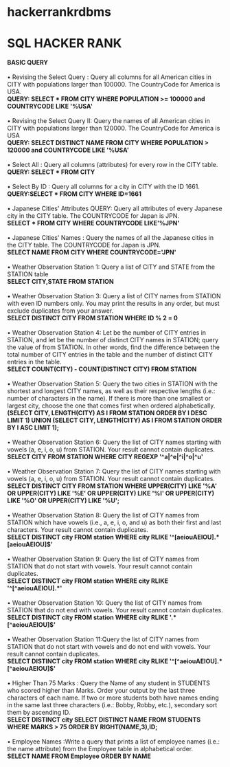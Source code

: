 # hackerrankrdbms

<h1>  SQL HACKER RANK </h1>
<table>
<tr>
<b> BASIC QUERY</b> <br> <br>
</tr>
<tr>
•	Revising the Select Query : Query all columns for all American cities in CITY with populations larger than 100000. The CountryCode for America is USA. 
   <br> 
   <b> QUERY:  SELECT * FROM CITY WHERE POPULATION >= 100000 and COUNTRYCODE LIKE '%USA' </b>  <br>
  <br> 
</tr>
<tr>
•	Revising the Select Query II: Query the names of all American cities in CITY with populations larger than 120000. The CountryCode for America is USA <br> 
 <b> QUERY: SELECT DISTINCT NAME FROM CITY WHERE POPULATION > 120000 and COUNTRYCODE LIKE '%USA' </b>   <br>
 <br>
</tr>
<tr>
•	Select All : Query all columns (attributes) for every row in the CITY table.  <br>
<b> QUERY: SELECT * FROM CITY </b>  <br> 
<br>
</tr>
<tr>
•	Select By ID : Query all columns for a city in CITY with the ID 1661.  <br>
<b>QUERY:SELECT * FROM CITY WHERE ID=1661 </b>  <br>
<br>
</tr>
<tr>
• Japanese Cities' Attributes QUERY: Query all attributes of every Japanese city in the CITY table. The COUNTRYCODE for Japan is JPN.  <br>
<b> SELECT * FROM CITY WHERE COUNTRYCODE LIKE'%JPN'  </b> <br>
<br>
</tr>
<tr>
• Japanese Cities' Names : Query the names of all the Japanese cities in the CITY table. The COUNTRYCODE for Japan is JPN. <br>
<b> SELECT NAME FROM CITY WHERE COUNTRYCODE='JPN'  </b> <br>
<br>
</tr>
<tr>
• Weather Observation Station 1: Query a list of CITY and STATE from the STATION table <br>
<b> SELECT CITY,STATE FROM STATION  </b> <br>
<br>
</tr> 
<tr>
• Weather Observation Station 3: Query a list of CITY names from STATION with even ID numbers only. You may print the results in any order, but must exclude duplicates from your answer.  <br>
<b> SELECT DISTINCT CITY FROM STATION  WHERE ID % 2 = 0  </b> <br>
<br>
</tr> 
<tr>
• Weather Observation Station 4: Let  be the number of CITY entries in STATION, and let  be the number of distinct CITY names in STATION; query the value of  from STATION. In other words, find the difference between the total number of CITY entries in the table and the number of distinct CITY entries in the table.   <br>
<b> SELECT COUNT(CITY) - COUNT(DISTINCT CITY) FROM STATION  </b> <br>
<br>
</tr> 
<tr>
• Weather Observation Station 5: Query the two cities in STATION with the shortest and longest CITY names, as well as their respective lengths (i.e.: number of characters in the name). If there is more than one smallest or largest city, choose the one that comes first when ordered alphabetically.  <br>
<b>  (SELECT CITY, LENGTH(CITY) AS l FROM STATION ORDER BY l DESC LIMIT 1) UNION (SELECT CITY, LENGTH(CITY) AS l FROM STATION ORDER BY l ASC LIMIT 1);  </b> <br>
<br>
</tr> 
<tr>
• Weather Observation Station 6: Query the list of CITY names starting with vowels (a, e, i, o, u) from STATION. Your result cannot contain duplicates.  <br>
<b>  SELECT CITY FROM STATION WHERE CITY REGEXP '^a|^e|^i|^o|^u'  </b> <br>
<br>
</tr> 
<tr>
• Weather Observation Station 7: Query the list of CITY names starting with vowels (a, e, i, o, u) from STATION. Your result cannot contain duplicates.  <br>
<b>  SELECT DISTINCT CITY 
FROM   STATION 
WHERE  UPPER(CITY) LIKE '%A' 
   OR  UPPER(CITY) LIKE '%E' 
   OR  UPPER(CITY) LIKE '%I' 
   OR  UPPER(CITY) LIKE '%O' 
   OR  UPPER(CITY) LIKE '%U';  </b> <br>
<br>
</tr> 
<tr>
• Weather Observation Station 8: Query the list of CITY names from STATION which have vowels (i.e., a, e, i, o, and u) as both their first and last characters. Your result cannot contain duplicates.  <br>
<b> SELECT DISTINCT city
FROM   station
WHERE  city RLIKE '^[aeiouAEIOU].*[aeiouAEIOU]$'  </b> <br>
<br>
</tr> 
<tr>
• Weather Observation Station 9: Query the list of CITY names from STATION that do not start with vowels. Your result cannot contain duplicates. <br>
<b> SELECT DISTINCT city
FROM   station
WHERE  city RLIKE '^[^aeiouAEIOU].*'  </b> <br>
<br>
</tr> 
<tr>
• Weather Observation Station 10: Query the list of CITY names from STATION that do not end with vowels. Your result cannot contain duplicates. <br>
<b> SELECT DISTINCT city FROM station WHERE city RLIKE '.*[^aeiouAEIOU]$'  </b> <br>
<br>
</tr> 
<tr>
• Weather Observation Station 11:Query the list of CITY names from STATION that do not start with vowels and do not end with vowels. Your result cannot contain duplicates.  <br>
<b> SELECT DISTINCT city
FROM   station
WHERE  city RLIKE '^[^aeiouAEIOU].*[^aeiouAEIOU]$'  </b> <br>
<br>
</tr> 
<tr>
•  Higher Than 75 Marks : Query the Name of any student in STUDENTS who scored higher than  Marks. Order your output by the last three characters of each name. If two or more students both have names ending in the same last three characters (i.e.: Bobby, Robby, etc.), secondary sort them by ascending ID.  <br>
<b> SELECT DISTINCT city
 SELECT DISTINCT NAME FROM  STUDENTS  WHERE MARKS > 75 ORDER BY RIGHT(NAME,3),ID; </b> <br>
<br>
</tr> 
<tr>
•  Employee Names :Write a query that prints a list of employee names (i.e.: the name attribute) from the Employee table in alphabetical order.   <br>
<b> SELECT NAME FROM Employee ORDER BY NAME </b> <br>
<br>
</tr> 
